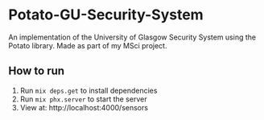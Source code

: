 # Potato-GU-Security-System

An implementation of the University of Glasgow Security System using the Potato library.
Made as part of my MSci project.

## How to run

1. Run `mix deps.get` to install dependencies
2. Run `mix phx.server` to start the server
3. View at: http://localhost:4000/sensors
